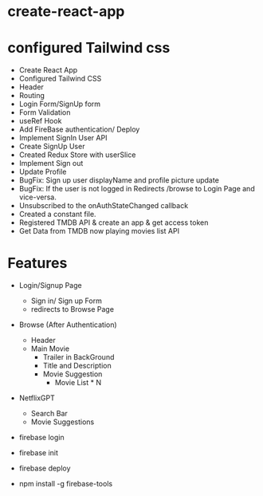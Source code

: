 # create-react-app
# configured Tailwind css

- Create React App
- Configured Tailwind CSS
- Header
- Routing
- Login Form/SignUp form
- Form Validation
- useRef Hook
- Add FireBase authentication/ Deploy
- Implement SignIn User API
- Create SignUp User 
- Created Redux Store with userSlice
- Implement Sign out
- Update Profile
- BugFix: Sign up user displayName and profile picture update
- BugFix: If the user is not logged in Redirects /browse to Login Page and vice-versa.
- Unsubscribed to the onAuthStateChanged callback
- Created a constant file.
- Registered TMDB API & create an app & get access token
- Get Data from TMDB now playing movies list API

# Features
- Login/Signup Page
    - Sign in/ Sign up Form
    - redirects to Browse Page
- Browse (After Authentication)
    - Header
    - Main Movie
        - Trailer in BackGround
        - Title and Description
        - Movie Suggestion
            - Movie List * N

- NetflixGPT
    - Search Bar
    - Movie Suggestions

- firebase login
- firebase init
- firebase deploy
- npm install -g firebase-tools